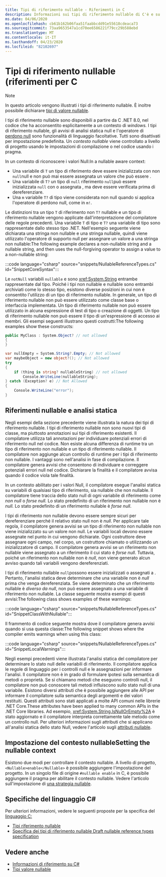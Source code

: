 ```yaml
---
title: Tipi di riferimento nullable - Riferimenti in C
description: Informazioni sui tipi di riferimento nullable di C'è e su come usarli
ms.date: 04/06/2020
ms.openlocfilehash: cb61b162b06faa51faabbcdd91e55618cdeaca73
ms.sourcegitcommit: 73aa9653547a1cd70ee6586221f79cc29b588ebd
ms.translationtype: MT
ms.contentlocale: it-IT
ms.lasthandoff: 04/23/2020
ms.locfileid: "82102697"
---
```

# <a name="nullable-reference-types-c-reference"></a>Tipi di riferimento nullable (riferimenti per C

> [!NOTE]
> In questo articolo vengono illustrati i tipi di riferimento nullable. È inoltre possibile dichiarare [tipi di valore nullable](nullable-value-types.md).

I tipi di riferimento nullable sono disponibili a partire da C .NET 8.0, nel codice che ha acconsentito esplicitamente a un contesto di *windows.* I tipi di riferimento nullable, gli avvisi di analisi statica null e l'operatore di [perdono null](../operators/null-forgiving.md) sono funzionalità di linguaggio facoltative. Tutti sono disattivati per impostazione predefinita. Un *contesto nullable* viene controllato a livello di progetto usando le impostazioni di compilazione o nel codice usando i pragma.

 In un contesto di riconoscere i valori Null:In a nullable aware context:

- Una variabile di `T` un tipo di riferimento deve essere inizializzata con non `null`null e non può mai essere assegnata un valore che può essere .
- Una variabile di `T?` un tipo di `null` riferimento `null`può essere inizializzata `null` con o assegnata , ma deve essere verificata prima di dereferenziare.
- Una `m` variabile `T?` di tipo viene considerata non null quando si applica l'operatore di perdono null, come in `m!`.

Le distinzioni tra un tipo `T` di riferimento non `T?` nullable e un tipo di riferimento nullable vengono applicate dall'interpretazione del compilatore delle regole precedenti. Una variabile `T` di tipo e `T?` una variabile di tipo sono rappresentate dallo stesso tipo .NET. Nell'esempio seguente viene dichiarata una stringa non nullable e una stringa nullable, quindi viene utilizzato l'operatore di supporto null per assegnare un valore a una stringa non nullable:The following example declares a non-nullable string and a nullable string, and then uses the null-forgiving operator to assign a value to a non-nullable string:

:::code language="csharp" source="snippets/NullableReferenceTypes.cs" id="SnippetCoreSyntax":::

Le `notNull` variabili `nullable` e sono <xref:System.String> entrambe rappresentate dal tipo. Poiché i tipi non nullable e nullable sono entrambi archiviati come lo stesso tipo, esistono diverse posizioni in cui non è consentito l'utilizzo di un tipo di riferimento nullable. In generale, un tipo di riferimento nullable non può essere utilizzato come classe base o interfaccia implementata. Un tipo di riferimento nullable non può essere utilizzato in alcuna espressione di test di tipo o creazione di oggetti. Un tipo di riferimento nullable non può essere il tipo di un'espressione di accesso ai membri. Gli esempi seguenti illustrano questi costrutti:The following examples show these constructs:

```csharp
public MyClass : System.Object? // not allowed
{
}

var nullEmpty = System.String?.Empty; // Not allowed
var maybeObject = new object?(); // Not allowed
try
{
    if (thing is string? nullableString) // not allowed
        Console.WriteLine(nullableString);
} catch (Exception? e) // Not Allowed
{
    Console.WriteLine("error");
}
```

## <a name="nullable-references-and-static-analysis"></a>Riferimenti nullable e analisi statica

Negli esempi della sezione precedente viene illustrata la natura dei tipi di riferimento nullable. I tipi di riferimento nullable non sono nuovi tipi di classe, ma piuttosto annotazioni sui tipi di riferimento esistenti. Il compilatore utilizza tali annotazioni per individuare potenziali errori di riferimento null nel codice. Non esiste alcuna differenza di runtime tra un tipo di riferimento non nullable e un tipo di riferimento nullable. Il compilatore non aggiunge alcun controllo di runtime per i tipi di riferimento non nullable. I vantaggi sono nell'analisi in fase di compilazione. Il compilatore genera avvisi che consentono di individuare e correggere potenziali errori null nel codice. Dichiarare la finalità e il compilatore avvisa quando il codice viola tale finalità.

In un contesto abilitato per i valori Null, il compilatore esegue l'analisi statica su variabili di qualsiasi tipo di riferimento, sia nullable che non nullable. Il compilatore tiene traccia dello stato null di ogni variabile di riferimento come *non null* o *forse null.* Lo stato predefinito di un riferimento non nullable non è *null.* Lo stato predefinito di un riferimento nullable è *forse null*.

I tipi di riferimento non nullable devono essere sempre sicuri per dereferenziare perché il relativo stato null non è *null*. Per applicare tale regola, il compilatore genera avvisi se un tipo di riferimento non nullable non viene inizializzato su un valore non null. Le variabili locali devono essere assegnate nel punto in cui vengono dichiarate. Ogni costruttore deve assegnare ogni campo, nel corpo, un costruttore chiamato o utilizzando un inizializzatore di campo. Il compilatore genera avvisi se un riferimento non nullable viene assegnato a un riferimento il cui stato è *forse null*. Tuttavia, poiché un riferimento non nullable non è *null*, non viene generato alcun avviso quando tali variabili vengono dereferenziati.

I tipi di riferimento nullable `null`possono essere inizializzati o assegnati a . Pertanto, l'analisi statica deve determinare che una variabile non è *null* prima che venga dereferenziata. Se viene determinato che un riferimento nullable è *diverso da null*, non può essere assegnato a una variabile di riferimento non nullable. La classe seguente mostra esempi di questi avvisi:The following class shows examples of these warnings:

:::code language="csharp" source="snippets/NullableReferenceTypes.cs" id="SnippetClassWithNullable":::

Il frammento di codice seguente mostra dove il compilatore genera avvisi quando si usa questa classe:The following snippet shows where the compiler emits warnings when using this class:

:::code language="csharp" source="snippets/NullableReferenceTypes.cs" id="SnippetLocalWarnings":::

Negli esempi precedenti viene illustrata l'analisi statica del compilatore per determinare lo stato null delle variabili di riferimento. Il compilatore applica le regole di linguaggio per i controlli null e le assegnazioni per informare l'analisi.  Il compilatore non è in grado di formulare ipotesi sulla semantica di metodi o proprietà. Se si chiamano metodi che eseguono controlli null, il compilatore non può conoscere tali metodi influiscono sullo stato null di una variabile. Esistono diversi attributi che è possibile aggiungere alle API per informare il compilatore sulla semantica degli argomenti e dei valori restituiti. Questi attributi sono stati applicati a molte API comuni nelle librerie .NET Core.These attributes have been applied to many common APIs in the .NET Core libraries. Ad esempio, <xref:System.String.IsNullOrEmpty%2A> è stato aggiornato e il compilatore interpreta correttamente tale metodo come un controllo null. Per ulteriori informazioni sugli attributi che si applicano all'analisi statica dello stato Null, vedere l'articolo sugli [attributi nullable](../attributes/nullable-analysis.md).

## <a name="setting-the-nullable-context"></a>Impostazione del contesto nullableSetting the nullable context

Esistono due modi per controllare il contesto nullable. A livello di progetto, `<Nullable>enable</Nullable>` è possibile aggiungere l'impostazione del progetto. In un singolo file di origine `#nullable enable` in C, è possibile aggiungere il pragma per abilitare il contesto nullable. Vedere l'articolo sull'impostazione di [una strategia nullable](../../nullable-migration-strategies.md).

## <a name="c-language-specification"></a>Specifiche del linguaggio C#

Per ulteriori informazioni, vedere le seguenti proposte per la specifica del [linguaggio C:](~/_csharplang/spec/introduction.md)

- [Tipi riferimento nullable](~/_csharplang/proposals/csharp-8.0/nullable-reference-types.md)
- [Specifica dei tipi di riferimento nullable Draft nullable reference types specification](~/_csharplang/proposals/csharp-8.0/nullable-reference-types-specification.md)

## <a name="see-also"></a>Vedere anche

- [Informazioni di riferimento su C#](../index.md)
- [Tipi valore nullable](nullable-value-types.md)
